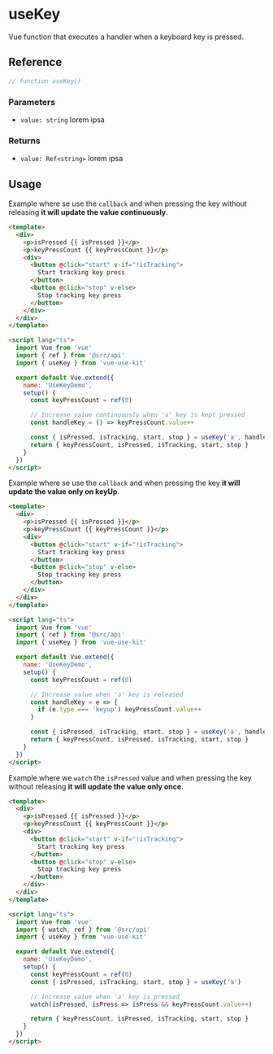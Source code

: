# useKey

Vue function that executes a handler when a keyboard key is pressed.

## Reference

```typescript
// function useKey()
```

### Parameters

- `value: string` lorem ipsa

### Returns

- `value: Ref<string>` lorem ipsa

## Usage

Example where se use the `callback` and when pressing the key without
releasing **it will update the value continuously**.

```html
<template>
  <div>
    <p>isPressed {{ isPressed }}</p>
    <p>keyPressCount {{ keyPressCount }}</p>
    <div>
      <button @click="start" v-if="!isTracking">
        Start tracking key press
      </button>
      <button @click="stop" v-else>
        Stop tracking key press
      </button>
    </div>
  </div>
</template>

<script lang="ts">
  import Vue from 'vue'
  import { ref } from '@src/api'
  import { useKey } from 'vue-use-kit'

  export default Vue.extend({
    name: 'UseKeyDemo',
    setup() {
      const keyPressCount = ref(0)

      // Increase value continuously when 'a' key is kept pressed
      const handleKey = () => keyPressCount.value++

      const { isPressed, isTracking, start, stop } = useKey('a', handleKey)
      return { keyPressCount, isPressed, isTracking, start, stop }
    }
  })
</script>
```

Example where se use the `callback` and when pressing the key
**it will update the value only on keyUp**.

```html
<template>
  <div>
    <p>isPressed {{ isPressed }}</p>
    <p>keyPressCount {{ keyPressCount }}</p>
    <div>
      <button @click="start" v-if="!isTracking">
        Start tracking key press
      </button>
      <button @click="stop" v-else>
        Stop tracking key press
      </button>
    </div>
  </div>
</template>

<script lang="ts">
  import Vue from 'vue'
  import { ref } from '@src/api'
  import { useKey } from 'vue-use-kit'

  export default Vue.extend({
    name: 'UseKeyDemo',
    setup() {
      const keyPressCount = ref(0)

      // Increase value when 'a' key is released
      const handleKey = e => {
        if (e.type === 'keyup') keyPressCount.value++
      }

      const { isPressed, isTracking, start, stop } = useKey('a', handleKey)
      return { keyPressCount, isPressed, isTracking, start, stop }
    }
  })
</script>
```

Example where we `watch` the `isPressed` value and when pressing
the key without releasing **it will update the value only once**.

```html
<template>
  <div>
    <p>isPressed {{ isPressed }}</p>
    <p>keyPressCount {{ keyPressCount }}</p>
    <div>
      <button @click="start" v-if="!isTracking">
        Start tracking key press
      </button>
      <button @click="stop" v-else>
        Stop tracking key press
      </button>
    </div>
  </div>
</template>

<script lang="ts">
  import Vue from 'vue'
  import { watch, ref } from '@src/api'
  import { useKey } from 'vue-use-kit'

  export default Vue.extend({
    name: 'UseKeyDemo',
    setup() {
      const keyPressCount = ref(0)
      const { isPressed, isTracking, start, stop } = useKey('a')

      // Increase value when 'a' key is pressed
      watch(isPressed, isPress => isPress && keyPressCount.value++)

      return { keyPressCount, isPressed, isTracking, start, stop }
    }
  })
</script>
```

